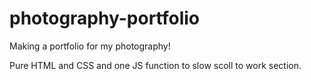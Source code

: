 # photography-portfolio
Making a portfolio for my photography!

Pure HTML and CSS and one JS function to slow scoll to work section.

